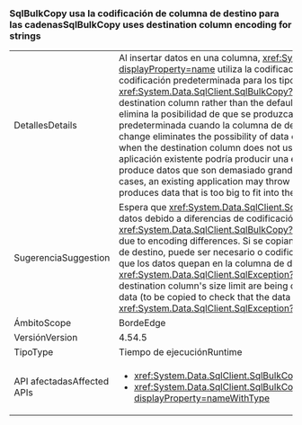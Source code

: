 ### <a name="sqlbulkcopy-uses-destination-column-encoding-for-strings"></a><span data-ttu-id="175e0-101">SqlBulkCopy usa la codificación de columna de destino para las cadenas</span><span class="sxs-lookup"><span data-stu-id="175e0-101">SqlBulkCopy uses destination column encoding for strings</span></span>

|   |   |
|---|---|
|<span data-ttu-id="175e0-102">Detalles</span><span class="sxs-lookup"><span data-stu-id="175e0-102">Details</span></span>|<span data-ttu-id="175e0-103">Al insertar datos en una columna, <xref:System.Data.SqlClient.SqlBulkCopy?displayProperty=name> utiliza la codificación de la columna de destino en lugar de la codificación predeterminada para los tipos <code>VARCHAR</code> y <code>CHAR</code>.</span><span class="sxs-lookup"><span data-stu-id="175e0-103">When inserting data into a column, <xref:System.Data.SqlClient.SqlBulkCopy?displayProperty=name> uses the encoding of the destination column rather than the default encoding for <code>VARCHAR</code> and <code>CHAR</code> types.</span></span> <span data-ttu-id="175e0-104">Este cambio elimina la posibilidad de que se produzcan daños en los datos al usar la codificación predeterminada cuando la columna de destino no utiliza la codificación predeterminada.</span><span class="sxs-lookup"><span data-stu-id="175e0-104">This change eliminates the possibility of data corruption caused by using the default encoding when the destination column does not use the default encoding.</span></span> <span data-ttu-id="175e0-105">En raras ocasiones, una aplicación existente podría producir una excepción SqlException si el cambio de codificación produce datos que son demasiado grandes para caber en la columna de destino.</span><span class="sxs-lookup"><span data-stu-id="175e0-105">In rare cases, an existing application may throw a SqlException exception if the change in encoding produces data that is too big to fit into the destination column.</span></span>|
|<span data-ttu-id="175e0-106">Sugerencia</span><span class="sxs-lookup"><span data-stu-id="175e0-106">Suggestion</span></span>|<span data-ttu-id="175e0-107">Espera que <xref:System.Data.SqlClient.SqlBulkCopy?displayProperty=name> ya no se dañará datos debido a diferencias de codificación.</span><span class="sxs-lookup"><span data-stu-id="175e0-107">Expect that <xref:System.Data.SqlClient.SqlBulkCopy?displayProperty=name> will no longer corrupt data due to encoding differences.</span></span> <span data-ttu-id="175e0-108">Si se copian cadenas cerca del límite de tamaño de la columna de destino, puede ser necesario o codificar previamente copiar los datos (para comprobar que los datos quepan en la columna de destino) o catch <xref:System.Data.SqlClient.SqlException?displayProperty=name>s.</span><span class="sxs-lookup"><span data-stu-id="175e0-108">If strings near the destination column's size limit are being copied, it may be necessary to either pre-encode data (to be copied to check that the data will fit in the destination column) or catch <xref:System.Data.SqlClient.SqlException?displayProperty=name>s.</span></span>|
|<span data-ttu-id="175e0-109">Ámbito</span><span class="sxs-lookup"><span data-stu-id="175e0-109">Scope</span></span>|<span data-ttu-id="175e0-110">Borde</span><span class="sxs-lookup"><span data-stu-id="175e0-110">Edge</span></span>|
|<span data-ttu-id="175e0-111">Versión</span><span class="sxs-lookup"><span data-stu-id="175e0-111">Version</span></span>|<span data-ttu-id="175e0-112">4.5</span><span class="sxs-lookup"><span data-stu-id="175e0-112">4.5</span></span>|
|<span data-ttu-id="175e0-113">Tipo</span><span class="sxs-lookup"><span data-stu-id="175e0-113">Type</span></span>|<span data-ttu-id="175e0-114">Tiempo de ejecución</span><span class="sxs-lookup"><span data-stu-id="175e0-114">Runtime</span></span>|
|<span data-ttu-id="175e0-115">API afectadas</span><span class="sxs-lookup"><span data-stu-id="175e0-115">Affected APIs</span></span>|<ul><li><xref:System.Data.SqlClient.SqlBulkCopy?displayProperty=nameWithType></li><li><xref:System.Data.SqlClient.SqlBulkCopy.%23ctor(System.Data.SqlClient.SqlConnection)?displayProperty=nameWithType></li></ul>|

